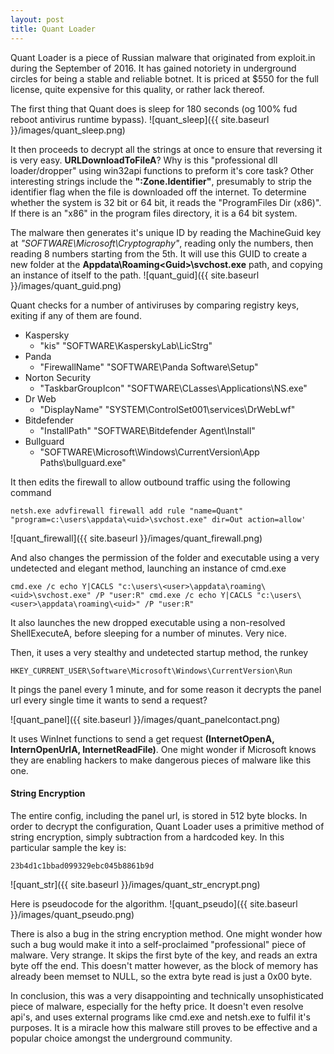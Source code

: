 ```yaml
---
layout: post
title: Quant Loader
---
```


Quant Loader is a piece of Russian malware that originated from exploit.in during the September of 2016. It has gained notoriety in underground circles for being a stable and reliable botnet. It is priced at $550 for the full license, quite expensive for this quality, or rather lack thereof. 

The first thing that Quant does is sleep for 180 seconds (og 100% fud reboot antivirus runtime bypass). 
![quant_sleep]({{ site.baseurl }}/images/quant_sleep.png)

It then proceeds to decrypt all the strings at once to ensure that reversing it is very easy. **URLDownloadToFileA**? Why is this "professional dll loader/dropper" using win32api functions to preform it's core task? Other interesting strings include the **":Zone.Identifier"**, presumably to strip the identifier flag when the file is downloaded off the internet. To determine whether the system is 32 bit or 64 bit, it reads the "ProgramFiles Dir (x86)". If there is an "x86" in the program files directory, it is a 64 bit system. 

The malware then generates it's unique ID by reading the MachineGuid key at *"SOFTWARE\Microsoft\Cryptography"*, reading only the numbers, then reading 8 numbers starting from the 5th. It will use this GUID to create a new folder at the **Appdata\Roaming\<Guid>\svchost.exe** path, and copying an instance of itself to the path.
![quant_guid]({{ site.baseurl }}/images/quant_guid.png)

Quant checks for a number of antiviruses by comparing registry keys, exiting if any of them are found.

* Kaspersky
  * "kis" "SOFTWARE\KasperskyLab\LicStrg"
* Panda
  * "FirewallName" "SOFTWARE\Panda Software\Setup" 
* Norton Security
  * "TaskbarGroupIcon" "SOFTWARE\CLasses\Applications\NS.exe" 
* Dr Web
  * "DisplayName" "SYSTEM\ControlSet001\services\DrWebLwf"
* Bitdefender
  * "InstallPath" "SOFTWARE\Bitdefender Agent\Install"
* Bullguard
  * "SOFTWARE\Microsoft\Windows\CurrentVersion\App Paths\bullguard.exe"

It then edits the firewall to allow outbound traffic using the following command

`
netsh.exe advfirewall firewall add rule "name=Quant" "program=c:\users\appdata\<uid>\svchost.exe" dir=Out action=allow'
`

![quant_firewall]({{ site.baseurl }}/images/quant_firewall.png)

And also changes the permission of the folder and executable using a very undetected and elegant method, launching an instance of cmd.exe

`cmd.exe /c echo Y|CACLS "c:\users\<user>\appdata\roaming\<uid>\svchost.exe" /P "user:R"
cmd.exe /c echo Y|CACLS "c:\users\<user>\appdata\roaming\<uid>" /P "user:R"`


It also launches the new dropped executable using a non-resolved ShellExecuteA, before sleeping for a number of minutes. Very nice.

Then, it uses a very stealthy and undetected startup method, the runkey

`
HKEY_CURRENT_USER\Software\Microsoft\Windows\CurrentVersion\Run
`

It pings the panel every 1 minute, and for some reason it decrypts the panel url every single time it wants to send a request? 

![quant_panel]({{ site.baseurl }}/images/quant_panelcontact.png)

It uses WinInet functions to send a get request **(InternetOpenA, InternOpenUrlA, InternetReadFile)**. One might wonder if Microsoft knows they are enabling hackers to make dangerous pieces of malware like this one. 

#### String Encryption

The entire config, including the panel url, is stored in 512 byte blocks. In order to decrypt the configuration, Quant Loader uses a primitive method of string encryption, simply subtraction from a hardcoded key.
In this particular sample the key is:

`
23b4d1c1bbad099329ebc045b8861b9d
`

![quant_str]({{ site.baseurl }}/images/quant_str_encrypt.png)

Here is pseudocode for the algorithm. 
![quant_pseudo]({{ site.baseurl }}/images/quant_pseudo.png)

There is also a bug in the string encryption method. One might wonder how such a bug would make it into a self-proclaimed "professional" piece of malware. Very strange. It skips the first byte of the key, and reads an extra byte off the end. This doesn't matter however, as the block of memory has already been memset to NULL, so the extra byte read is just a 0x00 byte. 

In conclusion, this was a very disappointing and technically unsophisticated piece of malware, especially for the hefty price. It doesn't even resolve api's, and uses external programs like cmd.exe and netsh.exe to fulfil it's purposes. It is a miracle how this malware still proves to be effective and a popular choice amongst the underground community. 
